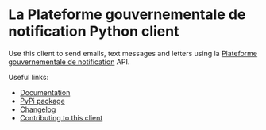 # La Plateforme gouvernementale de notification Python client

Use this client to send emails, text messages and letters using la [Plateforme gouvernementale de notification](https://admin.notification.gouv.qc.ca/) API.

Useful links:

- [Documentation](https://documentation.notification.gouv.qc.ca/fr/)
- [PyPi package](https://pypi.org/project/notifications-python-client-pgn/)
- [Changelog](https://github.com/GouvQC/notifications-python-client/blob/main/CHANGELOG.md)
- [Contributing to this client](https://github.com/GouvQC/notifications-python-client/blob/main/CONTRIBUTING.md)
